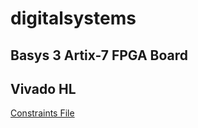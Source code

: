 # digitalsystems
## Basys 3 Artix-7 FPGA Board

## Vivado HL
[Constraints File](https://github.com/trigomargarida/digitalsystems/blob/master/constraints_file)
